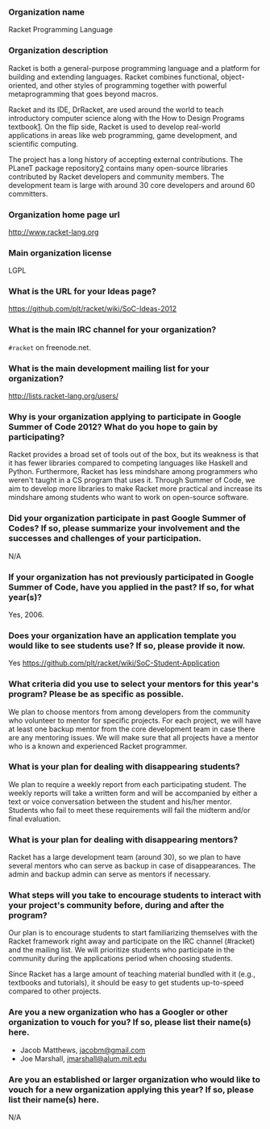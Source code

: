 ### Organization name ###

Racket Programming Language

### Organization description ###

Racket is both a general-purpose programming language and a platform
for building and extending languages. Racket combines functional,
object-oriented, and other styles of programming together with powerful
metaprogramming that goes beyond macros.

Racket and its IDE, DrRacket, are used around the world to teach
introductory computer science along with the How to Design Programs
textbook[1]. On the flip side, Racket is used to develop real-world
applications in areas like web programming, game development,
and scientific computing.

The project has a long history of accepting external contributions.
The PLaneT package repository[2] contains many open-source libraries
contributed by Racket developers and community members. The development
team is large with around 30 core developers and around 60 committers.

[1]: http://www.htdp.org/
[2]: http://planet.racket-lang.org/

### Organization home page url ###

http://www.racket-lang.org
 
### Main organization license ###

LGPL

### What is the URL for your Ideas page? ###

https://github.com/plt/racket/wiki/SoC-Ideas-2012

### What is the main IRC channel for your organization? ###

`#racket` on freenode.net.

### What is the main development mailing list for your organization? ###

http://lists.racket-lang.org/users/

### Why is your organization applying to participate in Google Summer of Code 2012? What do you hope to gain by participating? ###

Racket provides a broad set of tools out of the box, but its weakness is that it has fewer
libraries compared to competing languages like Haskell and Python. Furthermore, Racket has
less mindshare among programmers who weren't taught in a CS program that uses it. Through
Summer of Code, we aim to develop more libraries to make Racket more practical and increase
its mindshare among students who want to work on open-source software.

### Did your organization participate in past Google Summer of Codes? If so, please summarize your involvement and the successes and challenges of your participation. ###

N/A

### If your organization has not previously participated in Google Summer of Code, have you applied in the past? If so, for what year(s)? ###

Yes, 2006.

### Does your organization have an application template you would like to see students use? If so, please provide it now. ###

Yes https://github.com/plt/racket/wiki/SoC-Student-Application
 
### What criteria did you use to select your mentors for this year's program? Please be as specific as possible. ###

We plan to choose mentors from among developers from the community
who volunteer to mentor for specific projects. For each project, we
will have at least one backup mentor from the core development team
in case there are any mentoring issues. We will make sure that
all projects have a mentor who is a known and experienced Racket
programmer.

### What is your plan for dealing with disappearing students? ###

We plan to require a weekly report from each participating student.
The weekly reports will take a written form and will be accompanied by
either a text or voice conversation between the student and his/her
mentor. Students who fail to meet these requirements will fail the
midterm and/or final evaluation.

### What is your plan for dealing with disappearing mentors? ###

Racket has a large development team (around 30), so we plan to have several
mentors who can serve as backup in case of disappearances.
The admin and backup admin can serve as mentors if necessary.

### What steps will you take to encourage students to interact with your project's community before, during and after the program? ###

Our plan is to encourage students to start familiarizing themselves with
the Racket framework right away and participate on the IRC channel (#racket)
and the mailing list. We will prioritize students who participate in the
community during the applications period when choosing students.

Since Racket has a large amount of teaching material bundled with it (e.g.,
textbooks and tutorials), it should be easy to get students up-to-speed
compared to other projects.

### Are you a new organization who has a Googler or other organization to vouch for you? If so, please list their name(s) here. ###

* Jacob Matthews, jacobm@gmail.com
* Joe Marshall, jmarshall@alum.mit.edu

### Are you an established or larger organization who would like to vouch for a new organization applying this year? If so, please list their name(s) here. ###

N/A
